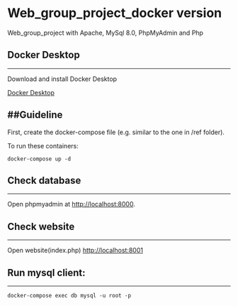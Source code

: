 # Web_group_project_docker version 
Web_group_project with Apache, MySql 8.0, PhpMyAdmin and Php

## Docker Desktop  
---------------------------------------------------------------
Download and install Docker Desktop

[Docker Desktop](https://www.docker.com/products/docker-desktop/) 

 ##Guideline
---------------------------------------------------------------

First, create the docker-compose file (e.g. similar to the one in /ref folder).

To run these containers:

```
docker-compose up -d
```
## Check database
-----------------------------------------------------
Open phpmyadmin at [http://localhost:8000](http://localhost:8000).

## Check website
---------------------------------------------------------------
Open website(index.php) [http://localhost:8001](http://localhost:8001)

## Run mysql client:
---------------------------------------------------------------
```
docker-compose exec db mysql -u root -p
```
